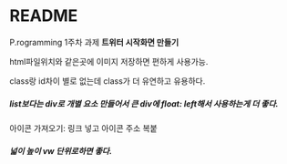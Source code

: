 # README

P.rogramming 1주차 과제 **트위터 시작화면 만들기**

html파일위치와 같은곳에 이미지 저장하면 편하게 사용가능.

class랑 id차이 별로 없는데 class가 더 유연하고 유용하다.

##### list보다는 div로 개별 요소 만들어서 큰 div에 float: left해서 사용하는게 더 좋다.

아이콘 가져오기:  링크 넣고 아이콘 주소 복붙

##### 넓이 높이 vw 단위로하면 좋다.



